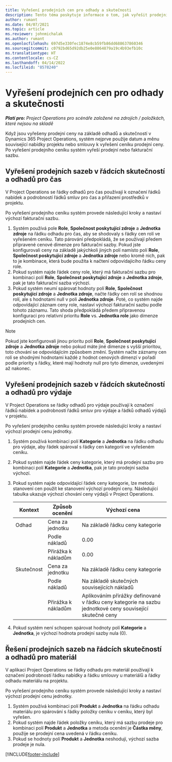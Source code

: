 ```yaml
---
title: Vyřešení prodejních cen pro odhady a skutečnosti
description: Tento téma poskytuje informace o tom, jak vyřešit prodejní sazby pro odhady a skutečnosti.
author: rumant
ms.date: 04/07/2021
ms.topic: article
ms.reviewer: johnmichalak
ms.author: rumant
ms.openlocfilehash: 697d5e330fec1874e8cb59fb86dd688637860346
ms.sourcegitcommit: c0792bd65d92db25e0e8864879a19c4b93efb10c
ms.translationtype: HT
ms.contentlocale: cs-CZ
ms.lasthandoff: 04/14/2022
ms.locfileid: "8578240"
---
```

# <a name="resolve-sales-prices-for-estimates-and-actuals"></a>Vyřešení prodejních cen pro odhady a skutečnosti

_**Platí pro:** Project Operations pro scénáře založené na zdrojích / položkách, které nejsou na skladě_

Když jsou vyřešeny prodejní ceny na základě odhadů a skutečností v Dynamics 365 Project Operations, systém nejprve použije datum a měnu související nabídky projektu nebo smlouvy k vyřešení ceníku prodejní ceny. Po vyřešení prodejního ceníku systém vyřeší prodejní nebo fakturační sazbu.

## <a name="resolve-sales-rates-on-actual-and-estimate-lines-for-time"></a>Vyřešení prodejních sazeb v řádcích skutečností a odhadů pro čas

V Project Operations se řádky odhadů pro čas používají k označení řádků nabídek a podrobností řádků smluv pro čas a přiřazení prostředků v projektu.

Po vyřešení prodejního ceníku systém provede následující kroky a nastaví výchozí fakturační sazbu.

1. Systém používá pole **Role**, **Společnost poskytující zdroje** a **Jednotka zdroje** na řádku odhadu pro čas, aby se shodovaly s řádky cen rolí ve vyřešeném ceníku. Tato párování předpokládá, že se používají předem připravené cenové dimenze pro fakturační sazby. Pokud jste konfigurovali ceny na základě jakýchkoli jiných polí namísto polí **Role**, **Společnost poskytující zdroje** a **Jednotka zdroje** nebo kromě nich, pak to je kombinace, která bude použita k načtení odpovídajícího řádku ceny role.
2. Pokud systém najde řádek ceny role, který má fakturační sazbu pro kombinaci polí **Role**, **Společnost poskytující zdroje** a **Jednotka zdroje**, pak je tato fakturační sazba výchozí.
3. Pokud systém neumí spárovat hodnoty polí **Role**, **Společnost poskytující zdroje** a **Jednotka zdroje**, načte řádky cen rolí se shodnou rolí, ale s hodnotami null v poli **Jednotka zdroje**. Poté, co systém najde odpovídající záznam ceny role, nastaví výchozí fakturační sazbu podle tohoto záznamu. Tato shoda předpokládá předem připravenou konfiguraci pro relativní prioritu **Role** vs. **Jednotka role** jako dimenze prodejních cen.

> [!NOTE]
> Pokud jste konfigurovali jinou prioritu polí **Role**, **Společnost poskytující zdroje** a **Jednotka zdroje** nebo pokud máte jiné dimenze s vyšší prioritou, toto chování se odpovídajícím způsobem změní. Systém načte záznamy cen rolí se shodnými hodnotami každé z hodnot cenových dimenzí v pořadí podle priority s řádky, které mají hodnoty null pro tyto dimenze, uvedenými až nakonec.

## <a name="resolve-sales-rates-on-actual-and-estimate-lines-for-expense"></a>Vyřešení prodejních sazeb v řádcích skutečností a odhadů pro výdaje

V Project Operations se řádky odhadů pro výdaje používají k označení řádků nabídek a podrobností řádků smluv pro výdaje a řádků odhadů výdajů v projektu.

Po vyřešení prodejního ceníku systém provede následující kroky a nastaví výchozí prodejní cenu jednotky.

1. Systém používá kombinaci polí **Kategorie** a **Jednotka** na řádku odhadu pro výdaje, aby řádek spároval s řádky cen kategorií ve vyřešeném ceníku.
2. Pokud systém najde řádek ceny kategorie, který má prodejní sazbu pro kombinaci polí **Kategorie** a **Jednotka**, pak je tato prodejní sazba výchozí.
3. Pokud systém najde odpovídající řádek ceny kategorie, lze metodu stanovení cen použít ke stanovení výchozí prodejní ceny. Následující tabulka ukazuje výchozí chování ceny výdajů v Project Operations.

    | Kontext | Způsob ocenění | Výchozí cena |
    | --- | --- | --- |
    | Odhad | Cena za jednotku | Na základě řádku ceny kategorie |
    | &nbsp; | Podle nákladů | 0.00 |
    | &nbsp; | Přirážka k nákladům | 0.00 |
    | Skutečnost | Cena za jednotku | Na základě řádku ceny kategorie |
    | &nbsp; | Podle nákladů | Na základě skutečných souvisejících nákladů |
    | &nbsp; | Přirážka k nákladům | Aplikováním přirážky definované v řádku ceny kategorie na sazbu jednotkové ceny související skutečné ceny |

4. Pokud systém není schopen spárovat hodnoty polí **Kategorie** a **Jednotka**, je výchozí hodnota prodejní sazby nula (0).

## <a name="resolve-sales-rates-on-actual-and-estimate-lines-for-material"></a>Řešení prodejních sazeb na řádcích skutečností a odhadů pro materiál

V aplikaci Project Operations se řádky odhadu pro materiál používají k označení podrobností řádku nabídky a řádku smlouvy u materiálů a řádky odhadu materiálu na projektu.

Po vyřešení prodejního ceníku systém provede následující kroky a nastaví výchozí prodejní cenu jednotky.

1. Systém používá kombinaci polí **Produkt** a **Jednotka** na řádku odhadu materiálu pro spárování s řádky položky ceníku v ceníku, který byl vyřešen.
2. Pokud systém najde řádek položky ceníku, který má sazbu prodeje pro kombinaci polí **Produkt** a **Jednotka** a metoda ocenění je **Částka měny**, použije se prodejní cena uvedená v řádku ceníku.
3. Pokud se hodnoty polí **Produkt** a **Jednotka** neshodují, výchozí sazba prodeje je nula.



[!INCLUDE[footer-include](../includes/footer-banner.md)]
